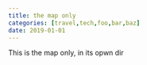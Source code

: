 ```yaml
---
title: the map only
categories: [travel,tech,foo,bar,baz]
date: 2019-01-01
---
```


This is the map only, in its opwn dir
